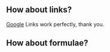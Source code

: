 ## How about links?
[Google](http://www.google.com)
Links work perfectly, thank you.

## How about formulae?


